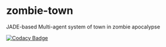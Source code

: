 # zombie-town
JADE-based Multi-agent system of town in zombie apocalypse

[![Codacy Badge](https://api.codacy.com/project/badge/Grade/09339e7f529b4de4ac59117f4837ef87)](https://www.codacy.com/app/1134togo/zombie-town?utm_source=github.com&amp;utm_medium=referral&amp;utm_content=goto1134/zombie-town&amp;utm_campaign=Badge_Grade)
